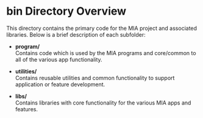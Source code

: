 # bin Directory Overview

This directory contains the primary code for the MIA project and associated libraries. Below is a brief description of each subfolder:

- **program/**  
  Contains code which is used by the MIA programs and core/common to all of the various app functionality.

- **utilities/**  
  Contains reusable utilities and common functionality to support application or feature development.
  
- **libs/**  
  Contains libraries with core functionality for the various MIA apps and features.

